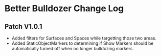 # Better Bulldozer Change Log
## Patch V1.0.1
* Added filters for Surfaces and Spaces while targetting those two areas.
* Added StaticObjectMarkers to determining if Show Markers should be automatically turned off when no longer bulldozing markers. 